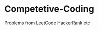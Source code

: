 # Competetive-Coding
Problems from LeetCode HackerRank etc

<!-- BLOG-POST-LIST::START -->
<!-- BLOG-POST-LIST::END -->
